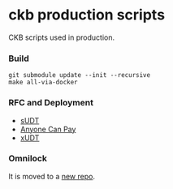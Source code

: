 # ckb production scripts

CKB scripts used in production.

### Build

```
git submodule update --init --recursive
make all-via-docker
```

### RFC and Deployment

* [sUDT](https://github.com/nervosnetwork/rfcs/blob/master/rfcs/0025-simple-udt/0025-simple-udt.md)
* [Anyone Can Pay](https://github.com/nervosnetwork/rfcs/blob/master/rfcs/0026-anyone-can-pay/0026-anyone-can-pay.md)
* [xUDT](https://github.com/nervosnetwork/rfcs/pull/428)

### Omnilock
It is moved to a [new repo](https://github.com/cryptape/omnilock).
